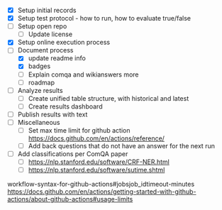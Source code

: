 - [X] Setup initial records
- [X] Setup test protocol - how to run, how to evaluate true/false
- [ ] Setup open repo
  - [ ] Update license
- [X] Setup online execution process
- [ ] Document process
  - [X] update readme info
  - [X] badges
  - [ ] Explain comqa and wikianswers more
  - [ ] roadmap
- [ ] Analyze results
  - [ ] Create unified table structure, with historical and latest
  - [ ] Create results dashboard
- [ ] Publish results with text
- [ ] Miscellaneous
  - [ ] Set max time limit for github action https://docs.github.com/en/actions/reference/
  - [ ] Add back questions that do not have an answer for the next run
- [ ] Add classifications per ComQA paper
  - [ ] https://nlp.stanford.edu/software/CRF-NER.html
  - [ ] https://nlp.stanford.edu/software/sutime.shtml

workflow-syntax-for-github-actions#jobsjob_idtimeout-minutes
https://docs.github.com/en/actions/getting-started-with-github-actions/about-github-actions#usage-limits